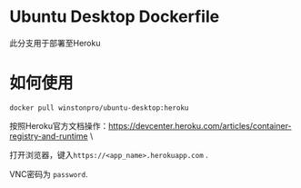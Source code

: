 # Ubuntu Desktop Dockerfile

此分支用于部署至Heroku

# 如何使用

`docker pull winstonpro/ubuntu-desktop:heroku`

按照Heroku官方文档操作：https://devcenter.heroku.com/articles/container-registry-and-runtime \

打开浏览器，键入`https://<app_name>.herokuapp.com` .

VNC密码为 `password`.
